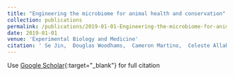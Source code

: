 ```yaml
---
title: "Engineering the microbiome for animal health and conservation"
collection: publications
permalink: /publications/2019-01-01-Engineering-the-microbiome-for-animal-health-and-conservation
date: 2019-01-01
venue: 'Experimental Biology and Medicine'
citation: ' Se Jin,  Douglas Woodhams,  Cameron Martino,  Celeste Allaband,  Andre Mu,  Sandrine Javorschi-Miller-Montgomery,  Jan Suchodolski,  Rob Knight, &quot;Engineering the microbiome for animal health and conservation.&quot; Experimental Biology and Medicine, 2019.'
---
```

Use [Google Scholar](https://scholar.google.com/scholar?q=Engineering+the+microbiome+for+animal+health+and+conservation){:target="_blank"} for full citation